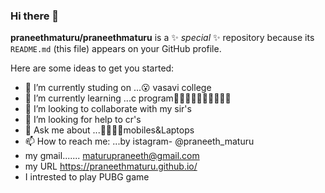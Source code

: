 ### Hi there 👋


**praneethmaturu/praneethmaturu** is a ✨ _special_ ✨ repository because its `README.md` (this file) appears on your GitHub profile.

Here are some ideas to get you started:

- 🔭 I’m currently studing on ...😮 vasavi college
- 🌱 I’m currently learning ...c program🎥🎥🎥🎥🎥🎥🎥🎥🎥🎥
- 👯 I’m looking to collaborate with my sir's
- 🤔 I’m looking for help  to cr's
- 💬 Ask me about ...📱📱📱📱mobiles&Laptops
- 📫 How to reach me: ...by istagram- @praneeth_maturu 
- my gmail....... maturupraneeth@gmail.com
- my URL https://praneethmaturu.github.io/
- I intrested to play PUBG game
